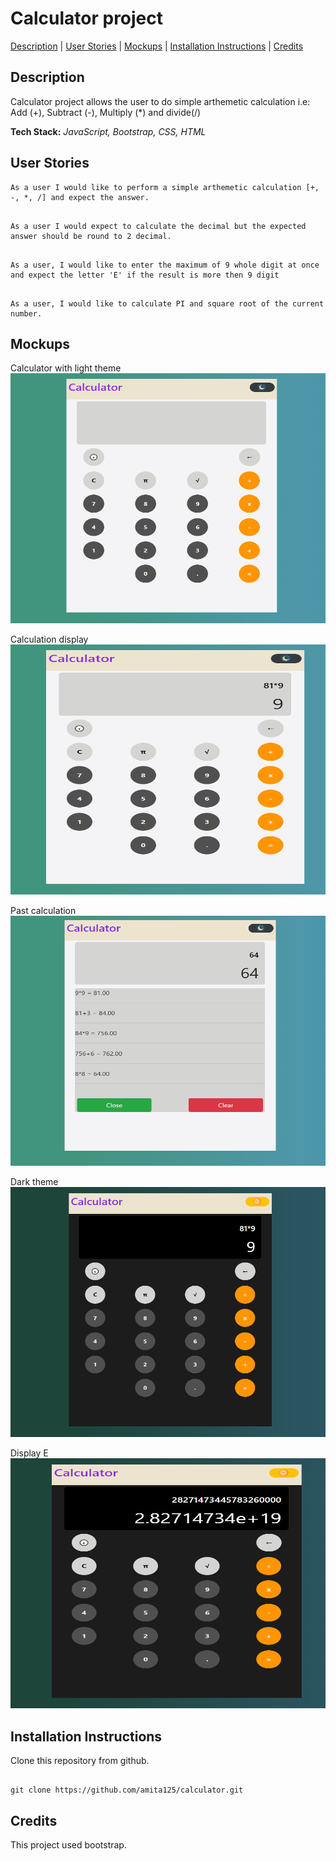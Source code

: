 # Calculator project

[Description](#description) | [User Stories](#user-stories) | [Mockups](#mockups) | [Installation Instructions](#installation) | [Credits](#credits)

## <a name="description">Description</a>

Calculator project allows the user to do simple arthemetic calculation i.e: Add (+), Subtract (-), Multiply (\*) and divide(/)

**Tech Stack:** _JavaScript, Bootstrap, CSS, HTML_

## <a name="user-stories">User Stories</a>

```
As a user I would like to perform a simple arthemetic calculation [+, -, *, /] and expect the answer.

```

```

As a user I would expect to calculate the decimal but the expected answer should be round to 2 decimal.

```

```

As a user, I would like to enter the maximum of 9 whole digit at once and expect the letter 'E' if the result is more then 9 digit

```

```

As a user, I would like to calculate PI and square root of the current number.

```

## <a name="mockups">Mockups</a>

Calculator with light theme
<img src="https://github.com/amita125/calculator/blob/master/assets/img/calculator.png" alt="calculator" height="400" width="100%" />

Calculation display
<img src="https://github.com/amita125/calculator/blob/master/assets/img/calculation.png" alt="calculation" height="400" width="100%" />

Past calculation 
<img src="https://github.com/amita125/calculator/blob/master/assets/img/past-result.png" alt="past-result" height="400" width="100%" />

Dark theme
<img src="https://github.com/amita125/calculator/blob/master/assets/img/dark-mode.png" alt="dark-mode" height="400" width="100%" />

Display E 
<img src="https://github.com/amita125/calculator/blob/master/assets/img/edisplayed.png" alt="e" height="400" width="100%" />

## <a name="installation">Installation Instructions</a>

Clone this repository from github.

```

git clone https://github.com/amita125/calculator.git

```

## <a name="credits">Credits</a>

This project used bootstrap.


